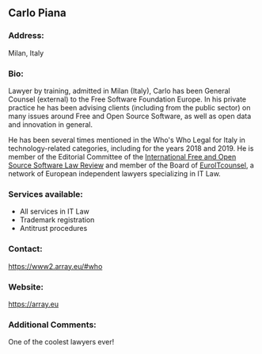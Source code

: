 ## Carlo Piana

### Address:

Milan, Italy

### Bio:

Lawyer by training, admitted in Milan (Italy), Carlo has been General Counsel
(external) to the Free Software Foundation Europe. In his private practice he
has been advising clients (including from the public sector) on many issues
around Free and Open Source Software, as well as open data and innovation in
general.

He has been several times mentioned in the Who's Who Legal for Italy in
technology-related categories, including for the years 2018 and 2019. He is
member of the Editorial Committee of the [International Free and Open Source
Software Law Review](https://ifosslr.org) and member of the Board of
[EuroITcounsel](https://www.euroitcounsel.com), a network of European
independent lawyers specializing in IT Law.

### Services available:

* All services in IT Law
* Trademark registration
* Antitrust procedures

### Contact:

<https://www2.array.eu/#who>

### Website:

<https://array.eu>

### Additional Comments:

One of the coolest lawyers ever!
